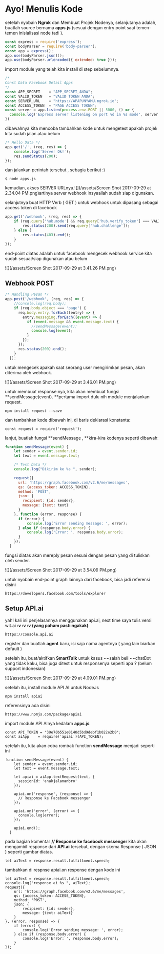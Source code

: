 # Ayo! Menulis Kode

setelah nyobain **Ngrok** dan Membuat Projek Nodenya,  selanjutanya adalah, buatlah source bernama **apps.js** \(sesuai dengan entry point saat temen-temen inisialisasi node tadi \).

```js
const express = require('express');
const bodyParser = require('body-parser');
const app = express();
app.use(bodyParser.json());
app.use(bodyParser.urlencoded({ extended: true }));
```

import module yang telah kita install di step sebelumnya.

```js
/*
Const Data Facebook Detail Apps
*/
const APP_SECRET    = "APP_SECRET_ANDA";
const VALID_TOKEN   = "VALID TOKEN ANDA";
const SERVER_URL    = "https://APAPUNYAMU.ngrok.io";
const ACCESS_TOKEN  = "PAGE ACCESS TOKEN"; 
const server = app.listen(process.env.PORT || 5000, () => {
  console.log('Express server listening on port %d in %s mode', server.address().port, app.settings.env);
})
```

dibawahnya kita mencoba tambahkan kode untuk mengetest apakah projek kita sudah jalan atau belum

```js
/* Hello Data */
app.get('/', (req, res) => {
    console.log('Server Ok!');
    res.sendStatus(200);
});
```

dan jalankan perintah tersebut , sebagia berikut :\)

```
$ node apps.js
```

kemudian, akses SERVER URLnya.![](/assets/Screen Shot 2017-09-29 at 2.34.04 PM.png)artinya server webhook insyaallah sudah siap digunakan.

selanjutnya buat HTTP Verb \( GET \) untuk webhook untuk dipasang sebagai access token di facebook

```js
app.get('/webhook', (req, res) => {
    if (req.query['hub.mode'] && req.query['hub.verify_token'] === VALID_TOKEN) {
        res.status(200).send(req.query['hub.challenge']);
    } else {
        res.status(403).end();
    }
});
```

end-point diatas adalah untuk facebook mengecek webhook service kita sudah sesuai/siap digunakan atau belum

![](/assets/Screen Shot 2017-09-29 at 3.41.26 PM.png)

## Webhook POST

```js
/* Handling Pesan */
app.post('/webhook', (req, res) => {
    //console.log(req.body);
    if (req.body.object === 'page') {
      req.body.entry.forEach((entry) => {
        entry.messaging.forEach((event) => {
          if (event.message && event.message.text) {
            //sendMessage(event);
            console.log(event);
          }
        });
      });
      res.status(200).end();
    }
  });
```

untuk mengecek apakah saat seorang user mengirimkan pesan, akan diterima oleh webhook.

![](/assets/Screen Shot 2017-09-29 at 3.46.01 PM.png)

untuk membuat response nya, kita akan membuat fungsi **sendMessage\(event\). **pertama import dulu nih module menjalankan request.

```
npm install request --save
```

dan tambahkan kode dibawah ini, di baris deklarasi konstanta:

```
const request = require('request');
```

lanjut, buatlah fungsi **sendMessage , **kira-kira kodenya seperti dibawah:

```js
function sendMessage(event) {
    let sender = event.sender.id;
    let text = event.message.text;

    /* Test Data */
    console.log("Dikirim ke %s ", sender);

    request({
      url: 'https://graph.facebook.com/v2.6/me/messages',
      qs: {access_token: ACCESS_TOKEN},
      method: 'POST',
      json: {
        recipient: {id: sender},
        message: {text: text}
      }
    }, function (error, response) {
      if (error) {
          console.log('Error sending message: ', error);
      } else if (response.body.error) {
          console.log('Error: ', response.body.error);
      }
    });
  }
```

fungsi diatas akan mereply pesan sesuai dengan pesan yang di tuliskan oleh sender.

![](/assets/Screen Shot 2017-09-29 at 3.54.09 PM.png)

untuk nyobain end-point graph lainnya dari facebook, bisa jadi referensi disini

```
https://developers.facebook.com/tools/explorer
```

## Setup API.ai

yah! kali ini penjelasannya menggunakan api.ai, next time saya tulis versi wit.ai **:v :v :v \(**yang paham pasti ngakak**\)**

```
https://console.api.ai
```

register dan buatlah **agent** baru, isi saja nama agentnya \( yang lain biarkan default \)

setelah itu, buat/aktifkan **SmartTalk** untuk kasus ~~salah beli ~~chatBot yang tidak kaku, bisa juga ditest untuk responsenya seperti apa ? \(belum support indonesian\)

![](/assets/Screen Shot 2017-09-29 at 4.09.01 PM.png)

setelah itu, install module API AI untuk NodeJs

```
npm install apiai
```

referensinya ada disini

```
https://www.npmjs.com/package/apiai
```

import module API AInya kedalam **apps.js**

```
const API_TOKEN = "39e70b551e0140d5bd9debf1b022e2b0";
const aiApp    = require('apiai')(API_TOKEN);
```

setelah itu, kita akan coba rombak function **sendMessage** menjadi seperti ini

```
function sendMessage(event) {
    let sender = event.sender.id;
    let text = event.message.text;

    let apiai = aiApp.textRequest(text, {
      sessionId: 'anakjalananbro'
    });

    apiai.on('response', (response) => {
      // Response ke Facebook messenger
    });

    apiai.on('error', (error) => {
      console.log(error);
    });

    apiai.end();
  }
```

pada bagian komentar **// Response ke facebook messenger** kita akan mengambil response dari **API.ai** tersebut, dengan skema Response \( JSON \) seperti gambar diatas.

```
let aiText = response.result.fulfillment.speech;
```

tambahkan di respnse apiai.on response dengan kode ini

```
let aiText = response.result.fulfillment.speech;
console.log("response ai %s ", aiText);
request({
    url: 'https://graph.facebook.com/v2.6/me/messages',
    qs: {access_token: ACCESS_TOKEN},
    method: 'POST',
    json: {
        recipient: {id: sender},
        message: {text: aiText}
    }
}, (error, response) => {
    if (error) {
        console.log('Error sending message: ', error);
    } else if (response.body.error) {
        console.log('Error: ', response.body.error);
    }
});
```



